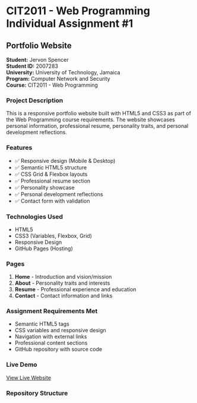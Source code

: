 # CIT2011 - Web Programming Individual Assignment #1

## Portfolio Website

**Student:** Jervon Spencer  
**Student ID:** 2007283  
**University:** University of Technology, Jamaica  
**Program:** Computer Network and Security  
**Course:** CIT2011 - Web Programming  

### Project Description
This is a responsive portfolio website built with HTML5 and CSS3 as part of the Web Programming course requirements. The website showcases personal information, professional resume, personality traits, and personal development reflections.

### Features
- ✅ Responsive design (Mobile & Desktop)
- ✅ Semantic HTML5 structure
- ✅ CSS Grid & Flexbox layouts
- ✅ Professional resume section
- ✅ Personality showcase
- ✅ Personal development reflections
- ✅ Contact form with validation

### Technologies Used
- HTML5
- CSS3 (Variables, Flexbox, Grid)
- Responsive Design
- GitHub Pages (Hosting)

### Pages
1. **Home** - Introduction and vision/mission
2. **About** - Personality traits and interests
3. **Resume** - Professional experience and education
4. **Contact** - Contact information and links


### Assignment Requirements Met
- Semantic HTML5 tags
- CSS variables and responsive design
- Navigation with external links
- Professional content sections
- GitHub repository with source code

### Live Demo
[View Live Website](https://jervonspencer5-cmd.github.io/Jspencer-portfolio/)

### Repository Structure